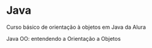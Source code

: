 # Java
 Curso básico de orientação à objetos em Java da Alura
 
 Java OO: entendendo a Orientação a Objetos
